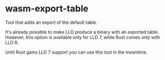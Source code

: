 # wasm-export-table

Tool that adds an export of the default table.

It's already possible to make LLD produce a binary with an exported table. 
However, this option is available only for LLD 7, while Rust comes only with LLD 6.

Until Rust gains LLD 7 support you can use this tool in the meantime.
